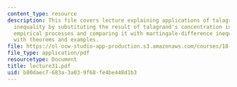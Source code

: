 ```yaml
---
content_type: resource
description: This file covers lecture explaining applications of talagrand's concentration
  inequality by substituting the result of talagrand's concentration inequality for
  empirical processes and comparing it with martingale-difference inequalities along
  with theorems and examples.
file: https://ol-ocw-studio-app-production.s3.amazonaws.com/courses/18-465-topics-in-statistics-statistical-learning-theory-spring-2007/b80daec7683a3a039f68fe4be448d1b3_lecture31.pdf
file_type: application/pdf
resourcetype: Document
title: lecture31.pdf
uid: b80daec7-683a-3a03-9f68-fe4be448d1b3
---
```

